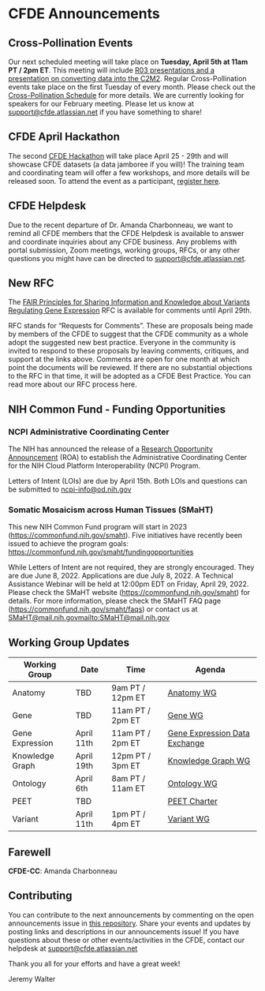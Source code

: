 # CFDE Announcements

## Cross-Pollination Events
Our next scheduled meeting will take place on **Tuesday, April 5th at 11am PT / 2pm ET**.  This meeting will include [R03 presentations and a presentation on converting data into the C2M2](https://docs.google.com/document/d/1nYiJkrvwpOefg78qtYrwCROaD7Bur6FlkwJ-aZuuTYI/edit#heading=h.af0seinevhzq). Regular Cross-Pollination events take place on the first Tuesday of every month. Please check out the  [Cross-Pollination Schedule](https://docs.google.com/spreadsheets/d/1hQAeOLkivUZZnwZ_KxfGw3neezMaWbrPk9nnFiKfQGA/edit?usp=sharing) for more details. We are currently looking for speakers for our February meeting. Please let us know at support@cfde.atlassian.net if you have something to share!

## CFDE April Hackathon
The second [CFDE Hackathon](http://ivory.idyll.org/blog/2022-feb-hackathon.html) will take place April 25 - 29th and will showcase CFDE datasets (a data jamboree if you will)! The training team and coordinating team will offer a few workshops, and more details will be released soon. To attend the event as a participant, [register here](https://www.nih-cfde.org/events/april-2022-hackathon/).

## CFDE Helpdesk
Due to the recent departure of Dr. Amanda Charbonneau, we want to remind all CFDE members that the CFDE Helpdesk is available to answer and coordinate inquiries about any CFDE business. Any problems with portal submission, Zoom meetings, working groups, RFCs, or any other questions you might have can be directed to support@cfde.atlassian.net. 

## New RFC

The [FAIR Principles for Sharing Information and Knowledge about Variants Regulating Gene Expression](https://docs.google.com/document/d/1p5wsaf2pLr6WZWQX8v2sqHCnu14S8riU/edit) RFC is available for comments until April 29th.

RFC stands for “Requests for Comments”. These are proposals being made by members of the CFDE to suggest that the CFDE community as a whole adopt the suggested new best practice. Everyone in the community is invited to respond to these proposals by leaving comments, critiques, and support at the links above. Comments are open for one month at which point the documents will be reviewed. If there are no substantial objections to the RFC in that time, it will be adopted as a CFDE Best Practice. You can read more about our RFC process here.

## NIH Common Fund - Funding Opportunities

### NCPI Administrative Coordinating Center
The NIH has announced the release of a [Research Opportunity Announcement](https://datascience.nih.gov/news/nih-cloud-platform-interoperability-administrative-coordinating-center) (ROA) to establish the Administrative Coordinating Center for the NIH Cloud Platform Interoperability (NCPI) Program. 

Letters of Intent (LOIs) are due by April 15th. Both LOIs and questions can be submitted to [ncpi-info@od.nih.gov](mailto:ncpi-info@od.nih.gov)

### Somatic Mosaicism across Human Tissues (SMaHT) 

This new NIH Common Fund program will start in 2023 (https://commonfund.nih.gov/smaht). Five initiatives have recently been issued to achieve the program goals: https://commonfund.nih.gov/smaht/fundingopportunities

While Letters of Intent are not required, they are strongly encouraged.  They are due June 8, 2022. Applications are due July 8, 2022. A Technical Assistance Webinar will be held at 12:00pm EDT on Friday, April 29, 2022.  Please check the SMaHT website (https://commonfund.nih.gov/smaht) for details.  For more information, please check the SMaHT FAQ page (https://commonfund.nih.gov/smaht/faqs) or contact us at [SMaHT@mail.nih.gov](mailto:SMaHT@mail.nih.gov)<mailto:SMaHT@mail.nih.gov>

## Working Group Updates

| Working Group | Date | Time | Agenda |
| ----------------- | ----- | ----- | --------- | 
Anatomy | TBD | 9am PT / 12pm ET | [Anatomy WG](https://docs.google.com/document/d/1K5L9WllqaABbr4MGO21ogDELyvtpVrD31wbvSNhx6ys/edit?usp=sharing)
Gene | TBD | 11am PT / 2pm ET | [Gene WG](https://drive.google.com/file/d/18QXDCFkHTVF2LTvab-wz9CprHxegP6VU/view) |
Gene Expression | April 11th | 11am PT / 2pm ET | [Gene Expression Data Exchange](https://docs.google.com/document/d/1XVe7qPOOvADdxXI3m4pIwhKYf0qUxcYUMUz2vTdDL8I/edit) |
Knowledge Graph | April 19th | 12pm PT / 3pm ET | [Knowledge Graph WG](https://docs.google.com/document/d/1WvpkLxWPW0XxZsam6jEJeEUQr2sQ0EWC/edit?usp=sharing&ouid=111367545760360703840&rtpof=true&sd=true)
Ontology | April 6th | 8am PT / 11am ET | [Ontology WG](https://docs.google.com/document/d/1VoHHBeWfol6XNJa3kzOnOFuTaIrcLYbqKYQcOnj1oh4/edit?usp=sharing) |
PEET | TBD | | [PEET Charter](https://docs.google.com/document/d/1mtAlTCu6S-9kQ-7sIp7LHIXbDpi6rFT105Eh5ICeT2w/edit) |
Variant | April 11th | 1pm PT / 4pm ET | [Variant WG](https://docs.google.com/document/d/1c3bxCKCRTWtvZopSLOT2iZsetylKtqdilfF1hB1thFQ/edit)

## Farewell
**CFDE-CC**: Amanda Charbonneau

## Contributing
You can contribute to the next announcements by commenting on the open announcements issue in [this repository](https://github.com/nih-cfde/announcements/issues). Share your events and updates by posting links and descriptions in our announcements issue! If you have questions about these or other events/activities in the CFDE, contact our helpdesk at support@cfde.atlassian.net

Thank you all for your efforts and have a great week!

Jeremy Walter
